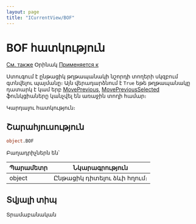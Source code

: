 ```yaml
---
layout: page
title: "ICurrentView/BOF"
---
```



# BOF հատկություն

[См. также](../ICurrentView.md) Օրինակ [Применяется к](../ICurrentView.md)

Ստուգում է ընթացիկ թղթապանակի նշորդի տողերի սկզբում գտնվելու պայմանը։ Այն վերադարձնում է `True` եթե թղթապանակը դատարկ է կամ երբ [MovePrevious](MovePrevious.md), [MovePreviousSelected](MovePreviousSelected.md) ֆունկցիաները կանչվել են առաջին տողի համար։

Կարդալու հատկություն։

## Շարահյուսություն

``` vb
object.BOF
```

Բաղադրիչներն են՝


| Պարամետր | Նկարագրություն |
|--|--|
| object | Ընթացիկ դիտելու ձևի հղում։  |

## Տվյալի տիպ

Տրամաբանական
